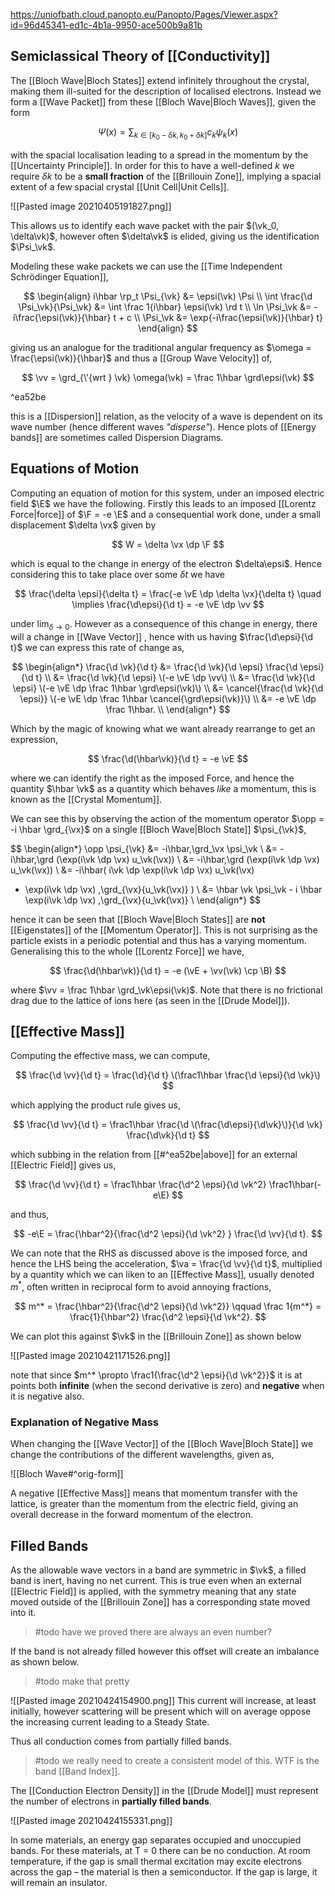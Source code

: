 https://uniofbath.cloud.panopto.eu/Panopto/Pages/Viewer.aspx?id=96d45341-ed1c-4b1a-9950-ace500b9a81b

## Semiclassical Theory of [[Conductivity]]

The [[Bloch Wave|Bloch States]] extend infinitely throughout the crystal, making them ill-suited for the description of localised electrons. Instead we form a [[Wave Packet]] from these [[Bloch Wave|Bloch Waves]], given the form

$$
\Psi(x) = \sum_{k \in [k_0 - \delta k, k_0 + \delta k]} c_k \psi_k(x)
$$

with the spacial localisation leading to a spread in the momentum by the [[Uncertainty Principle]]. In order for this to have a well-defined $k$ we require $\delta k$ to be a **small fraction** of the [[Brillouin Zone]], implying a spacial extent of a few spacial crystal [[Unit Cell|Unit Cells]]. 

![[Pasted image 20210405191827.png]]

This allows us to identify each wave packet with the pair $(\vk_0, \delta\vk)$, however often $\delta\vk$ is elided, giving us the identification $\Psi_\vk$.

Modeling these wake packets we can use the [[Time Independent Schrödinger Equation]],

$$
\begin{align}
i\hbar \rp_t \Psi_{\vk}  &= \epsi(\vk) \Psi \\
\int \frac{\d \Psi_\vk}{\Psi_\vk} &= \int \frac 1{i\hbar} \epsi(\vk) \rd t \\
\ln \Psi_\vk &= -i\frac{\epsi(\vk)}{\hbar} t + c \\
\Psi_\vk &= \exp{-i\frac{\epsi(\vk)}{\hbar} t}
\end{align}
$$

giving us an analogue for the traditional angular frequency as $\omega = \frac{\epsi(\vk)}{\hbar}$  and thus a [[Group Wave Velocity]] of,

$$
\vv = \grd_{\'{wrt } \vk} \omega(\vk) = \frac 1\hbar \grd\epsi(\vk)
$$

^ea52be

this is a [[Dispersion]] relation, as the velocity of a wave is dependent on its wave number (hence different waves *"disperse"*). Hence plots of [[Energy bands]] are sometimes called Dispersion Diagrams.

## Equations of Motion

Computing an equation of motion for this system, under an imposed electric field $\E$ we have the following. Firstly this leads to an imposed [[Lorentz Force|force]] of $\F = -e \E$ and a consequential work done, under a small displacement $\delta \vx$ given by

$$
W = \delta \vx \dp \F
$$

which is equal to the change in energy of the electron $\delta\epsi$. Hence considering this to take place over some $\delta t$ we have

$$
\frac{\delta \epsi}{\delta t} = 
\frac{-e \vE \dp \delta \vx}{\delta t}
\quad \implies
\frac{\d\epsi}{\d t} = -e \vE \dp \vv
$$

under $\lim_{\delta \to 0}$. However as a consequence of this change in energy, there will a change in [[Wave Vector]]
, hence with us having $\frac{\d\epsi}{\d t}$ we can express this rate of change as,

$$
\begin{align*}
\frac{\d \vk}{\d t} 
&= \frac{\d \vk}{\d \epsi} \frac{\d \epsi}{\d t} \\
&= \frac{\d \vk}{\d \epsi} \(-e \vE \dp \vv\) \\
&= \frac{\d \vk}{\d \epsi} \(-e \vE \dp \frac 1\hbar \grd\epsi(\vk)\) \\
&= \cancel{\frac{\d \vk}{\d \epsi}} \(-e \vE \dp \frac 1\hbar \cancel{\grd\epsi(\vk)}\) \\
&= -e \vE \dp \frac 1\hbar. \\
\end{align*}
$$

Which by the magic of knowing what we want already rearrange to get an expression,

$$
\frac{\d(\hbar\vk)}{\d t} = -e \vE
$$

where we can identify the right as the imposed Force, and hence the quantity $\hbar \vk$ as a quantity which behaves *like* a momentum, this is known as the [[Crystal Momentum]].

We can see this by observing the action of the momentum operator $\opp = -i \hbar \grd_{\vx}$ on a single [[Bloch Wave|Bloch State]] $\psi_{\vk}$,

$$
\begin{align*}
\opp \psi_{\vk}
&= -i\hbar\,\grd_\vx \psi_\vk \\
&= -i\hbar\,\grd (\exp(i\vk \dp \vx) u_\vk(\vx)) \\
&= -i\hbar\,\grd (\exp(i\vk \dp \vx) u_\vk(\vx)) \\
&= -i\hbar\(
	i\vk \dp \exp(i\vk \dp \vx) u_\vk(\vx)
  + \exp(i\vk \dp \vx) \,\grd_{\vx}{u_\vk(\vx)}
\) \\
&=
	\hbar \vk \psi_\vk -
    i \hbar \exp(i\vk \dp \vx) \,\grd_{\vx}{u_\vk(\vx)} \\
\end{align*}
$$

hence it can be seen that [[Bloch Wave|Bloch States]] are **not** [[Eigenstates]] of the [[Momentum Operator]]. This is not surprising as the particle exists in a periodic potential and thus has a varying momentum. Generalising this to the whole [[Lorentz Force]] we have,

$$
\frac{\d(\hbar\vk)}{\d t} = -e (\vE + \vv(\vk) \cp \B)
$$

where $\vv = \frac 1\hbar \grd_\vk\epsi(\vk)$. Note that there is no frictional drag due to the lattice of ions here (as seen in the [[Drude Model]]).

## [[Effective Mass]]

Computing the effective mass, we can compute,

$$
\frac{\d \vv}{\d t} = \frac{\d}{\d t} \(\frac1\hbar \frac{\d \epsi}{\d \vk}\)
$$

which applying the product rule gives us,

$$
\frac{\d \vv}{\d t} =
\frac1\hbar
\frac{\d \(\frac{\d\epsi}{\d\vk}\)}{\d \vk} 
\frac{\d\vk}{\d t}
$$

which subbing in the relation from [[#^ea52be|above]] for an external [[Electric Field]] gives us,

$$
\frac{\d \vv}{\d t} =
\frac1\hbar
\frac{\d^2 \epsi}{\d \vk^2} 
\frac1\hbar(-e\E)
$$

and thus,

$$
-e\E = \frac{\hbar^2}{\frac{\d^2 \epsi}{\d \vk^2} } \frac{\d \vv}{\d t}.
$$

We can note that the RHS as discussed above is the imposed force, and hence the LHS being the acceleration, $\va = \frac{\d \vv}{\d t}$, multiplied by a quantity which we can liken to an [[Effective Mass]], usually denoted $m^*$, often written in reciprocal form to avoid annoying fractions,

$$
m^* = \frac{\hbar^2}{\frac{\d^2 \epsi}{\d \vk^2}}
\qquad
\frac 1{m^*} = \frac{1}{\hbar^2} \frac{\d^2 \epsi}{\d \vk^2}.
$$

We can plot this against $\vk$ in the [[Brillouin Zone]] as shown below

![[Pasted image 20210421171526.png]]

note that since $m^* \propto \frac1{\frac{\d^2 \epsi}{\d \vk^2}}$ it is at points both **infinite** (when the second derivative is zero) and **negative** when it is negative also.

### Explanation of Negative Mass

When changing the [[Wave Vector]] of the [[Bloch Wave|Bloch State]] we change the contributions of the different wavelengths, given as,

![[Bloch Wave#^orig-form]]

A negative [[Effective Mass]] means that momentum transfer with the lattice, is greater than the momentum from the electric field, giving an overall decrease in the forward momentum of the electron.

## Filled Bands

As the allowable wave vectors in a band are symmetric in $\vk$, a filled band is inert, having no net current. This is true even when an external [[Electric Field]] is applied, with the symmetry meaning that any state moved outside of the [[Brillouin Zone]] has a corresponding state moved into it.

> #todo have we proved there are always an even number?

If the band is not already filled however this offset will create an imbalance as shown below. 

> #todo make that pretty

![[Pasted image 20210424154900.png]]
This current will increase, at least initially, however scattering will be present which will on average oppose the increasing current leading to a Steady State.

Thus all conduction comes from partially filled bands.

> #todo we really need to create a consistent model of this. WTF is the band [[Band Index]].

The [[Conduction Electron Density]] in the [[Drude Model]] must represent the number of electrons in **partially filled bands**.

![[Pasted image 20210424155331.png]]

In some materials, an energy gap separates occupied and unoccupied bands. For these materials, at T \= 0 there can be no conduction. At room temperature, if the gap is small thermal excitation may excite electrons across the gap – the material is then a semiconductor. If the gap is large, it will remain an insulator.


